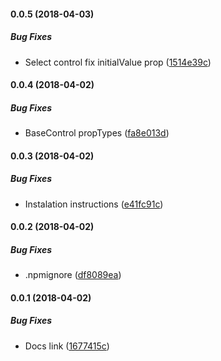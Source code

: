 #### 0.0.5 (2018-04-03)

##### Bug Fixes

*  Select control fix initialValue prop ([1514e39c](https://github.com/QratorLabs/react-form/commit/1514e39cde690ade9dd935d9bcb4749f22bdc797))

#### 0.0.4 (2018-04-02)

##### Bug Fixes

*  BaseControl propTypes ([fa8e013d](https://github.com/QratorLabs/react-form/commit/fa8e013d0ddd9a7367fbd82c57cf04032d0eef1e))

#### 0.0.3 (2018-04-02)

##### Bug Fixes

*  Instalation instructions ([e41fc91c](https://github.com/QratorLabs/react-form/commit/e41fc91c80d7a508fa213c2523c29a7a2e0cc7a3))

#### 0.0.2 (2018-04-02)

##### Bug Fixes

*  .npmignore ([df8089ea](https://github.com/QratorLabs/react-form/commit/df8089ead1684eab3e427f0cb52c8f4db9a467b7))

#### 0.0.1 (2018-04-02)

##### Bug Fixes

*  Docs link ([1677415c](https://github.com/QratorLabs/react-form/commit/1677415c0235ad39b083c1d00c4ef1ac363f6f3d))

